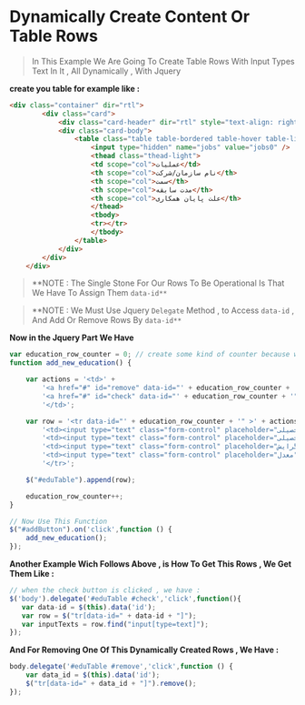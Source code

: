 # Dynamically Create Content Or Table Rows

> In This Example We Are Going To Create Table Rows With Input Types Text In It , All Dynamically , With Jquery

**create you table for example like :**
```html
<div class="container" dir="rtl">
        <div class="card">
            <div class="card-header" dir="rtl" style="text-align: right">سوابق شغلی<input type="button" value="اضافه کردن" name="adding" id="addJob" class="btn btn-info"/></div>
            <div class="card-body">
                <table class="table table-bordered table-hover table-light" style="text-align: center;cursor: pointer" dir="rtl" id="jobTable">
                    <input type="hidden" name="jobs" value="jobs0" />
                    <thead class="thead-light">
                    <td scope="col">عملیات</td>
                    <th scope="col">نام سازمان/شرکت</th>
                    <th scope="col">سمت</th>
                    <th scope="col">مدت سابقه</th>
                    <th scope="col">علت پایان همکاری</th>
                    </thead>
                    <tbody>
                    <tr></tr>
                    </tbody>
                </table>
            </div>
        </div>
    </div>
```

> **NOTE : The Single Stone For Our Rows To Be Operational Is That We Have To Assign Them `data-id**`

> **NOTE : We Must Use Jquery `Delegate` Method , to Access `data-id` , And Add Or Remove Rows By `data-id**`

**Now in the Jquery Part We Have**
```javascript
var education_row_counter = 0; // create some kind of counter because we want to assign a number to data-id so it would be recognizable
function add_new_education() {

    var actions = '<td>' +
        '<a href="#" id="remove" data-id="' + education_row_counter + '"><i id="removeIcon" class="fas fa-minus removestyle"></i></a>' + '&nbsp&nbsp' +
        '<a href="#" id="check" data-id="' + education_row_counter + '"><i id="checkIcon" class="fas fa-check approvestyle"></i></a>' +
        '</td>';

    var row = '<tr data-id="' + education_row_counter + '" >' + actions +
        '<td><input type="text" class="form-control" placeholder="رشته ی تحصیلی" name="reshte" id="reshte" required></td>' +
        '<td><input type="text" class="form-control" placeholder="مقطع تحصیلی" name="gerayesh" id="gerayesh" required></td>' +
        '<td><input type="text" class="form-control" placeholder="گرایش" name="maghta" id="maghta" required></td>' +
        '<td><input type="text" class="form-control" placeholder="معدل" name="moadel" id="moadel" required>' +
        '</tr>';

    $("#eduTable").append(row);

    education_row_counter++;
}

// Now Use This Function
$("#addButton").on('click',function () {
    add_new_education();
});
```

**Another Example Wich Follows Above , is How To Get This Rows , We Get Them Like :**
```javascript
// when the check button is clicked , we have :
$('body').delegate('#eduTable #check','click',function(){
   var data-id = $(this).data('id');
   var row = $("tr[data-id=" + data-id + "]");
   var inputTexts = row.find("input[type=text]");
});
```

**And For Removing One Of This Dynamically Created Rows , We Have :**
```javascript
body.delegate('#eduTable #remove','click',function () {
    var data_id = $(this).data('id');
    $("tr[data-id=" + data_id + "]").remove();
});
```
